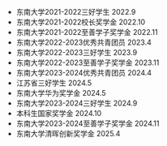 - 东南大学2021-2022三好学生 2022.9
- 东南大学2021-2022校长奖学金 2022.10
- 东南大学2021-2022至善学子奖学金 2022.11
- 东南大学2022-2023优秀共青团员 2023.4
- 东南大学2022-2023三好学生 2023.9
- 东南大学2022-2023至善学子奖学金 2023.11
- 东南大学2023-2024优秀共青团员 2024.4
- 江苏省三好学生 2024.5
- 东南大学华为奖学金 2024.5
- 东南大学2023-2024三好学生 2024.9
- 本科生国家奖学金 2024.10
- 东南大学2023-2024至善学子奖学金 2024.11
- 东南大学清晖创新奖学金 2025.4
